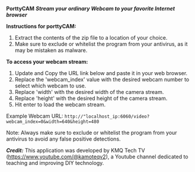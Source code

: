 **PorttyCAM**
***Stream your ordinary Webcam to your favorite Internet browser***

****Instructions for porttyCAM:****

<!---1. Download the zipped program from the link https://github.com/kamoteqv2/porttyCAM-->
1. Extract the contents of the zip file to a location of your choice.
2. Make sure to exclude or whitelist the program from your antivirus, as it may be mistaken as malware.

****To access your webcam stream:****

1. Update and Copy the URL link below and paste it in your web browser.
2. Replace the 'webcam_index' value with the desired webcam number to select which webcam to use.
3. Replace 'width' with the desired width of the camera stream.
5. Replace 'height' with the desired height of the camera stream.
6. Hit enter to load the webcam stream.

Example Webcam URL: `http://"localhost_ip:6060/video?webcam_index=0&width=640&height=480`

Note: Always make sure to exclude or whitelist the program from your antivirus to avoid any false positive detections.

***Credit:*** This application was developed by KMQ Tech TV (https://www.youtube.com/@kamoteqv2), a Youtube channel dedicated to teaching and improving DIY technology.
